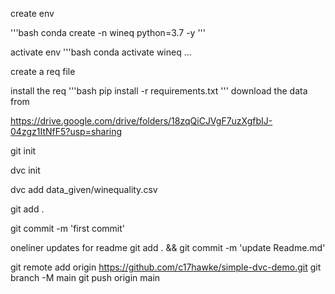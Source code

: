 create env

'''bash
conda create -n wineq python=3.7 -y
'''

activate env
'''bash
conda activate wineq
...

create a req file

install the req
'''bash
pip install -r requirements.txt
'''
download the data from

https://drive.google.com/drive/folders/18zqQiCJVgF7uzXgfbIJ-04zgz1ItNfF5?usp=sharing


git init

dvc init

dvc add data_given/winequality.csv

git add .

git commit -m 'first commit'

oneliner updates for readme
git add . && git commit -m 'update Readme.md'

git remote add origin https://github.com/c17hawke/simple-dvc-demo.git
git branch -M main
git push origin main